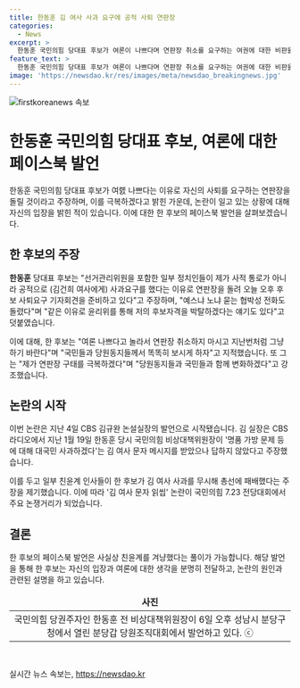 ```yaml
---
title: 한동훈 김 여사 사과 요구에 공적 사퇴 연판장
categories:
  - News
excerpt: >
  한동훈 국민의힘 당대표 후보가 여론이 나쁘다며 연판장 취소를 요구하는 여권에 대한 비판을 받고 있는 가운데, 자신의 사퇴를 요구하는 연판장을 거부하고 있다. 한 후보는 이에 대해 공적으로 사과를 요구하는 전화를 받고, 후보로서의 자격을 박탈하겠다는 얘기도 있다며 여론이 나쁘다고 놀라서 연판장을 취소하지 말라고 주장하고 있다. 해당 발언은 한 후보가 친윤계를 겨냥한 것으로 해석되고 있다.
feature_text: >
  한동훈 국민의힘 당대표 후보가 여론이 나쁘다며 연판장 취소를 요구하는 여권에 대한 비판을 받고 있는 가운데, 자신의 사퇴를 요구하는 연판장을 거부하고 있다. 한 후보는 이에 대해 공적으로 사과를 요구하는 전화를 받고, 후보로서의 자격을 박탈하겠다는 얘기도 있다며 여론이 나쁘다고 놀라서 연판장을 취소하지 말라고 주장하고 있다. 해당 발언은 한 후보가 친윤계를 겨냥한 것으로 해석되고 있다.
image: 'https://newsdao.kr/res/images/meta/newsdao_breakingnews.jpg'
---
```


<p><img src="https://newsdao.kr/res/images/meta/newsdao_breakingnews.jpg" alt="firstkoreanews 속보" /></p>

<h1 data-ke-size="size26">한동훈 국민의힘 당대표 후보, 여론에 대한 페이스북 발언</h1>

<p data-ke-size="size16">한동훈 국민의힘 당대표 후보가 여롌 나쁘다는 이유로 자신의 사퇴를 요구하는 연판장을 돌릴 것이라고 주장하며, 이를 극복하겠다고 밝힌 가운데, 논란이 일고 있는 상황에 대해 자신의 입장을 밝힌 적이 있습니다. 이에 대한 한 후보의 페이스북 발언을 살펴보겠습니다.</p>

<h2 data-ke-size="size26">한 후보의 주장</h2>

<p data-ke-size="size16"><b>한동훈</b> 당대표 후보는 "선거관리위원을 포함한 일부 정치인들이 제가 사적 통로가 아니라 공적으로 (김건희 여사에게) 사과요구를 했다는 이유로 연판장을 돌려 오늘 오후 후보 사퇴요구 기자회견을 준비하고 있다"고 주장하며, "예스냐 노냐 묻는 협박성 전화도 돌렸다"며 "같은 이유로 윤리위를 통해 저의 후보자격을 박탈하겠다는 얘기도 있다"고 덧붙였습니다.</p>

<p data-ke-size="size16">이에 대해, 한 후보는 "여론 나쁘다고 놀라서 연판장 취소하지 마시고 지난번처럼 그냥 하기 바란다"며 "국민들과 당원동지들께서 똑똑히 보시게 하자"고 지적했습니다. 또 그는 "제가 연판장 구태를 극복하겠다"며 "당원동지들과 국민들과 함께 변화하겠다"고 강조했습니다.</p>

<h2 data-ke-size="size26">논란의 시작</h2>

<p data-ke-size="size16">이번 논란은 지난 4일 CBS 김규완 논설실장의 발언으로 시작됐습니다. 김 실장은 CBS라디오에서 지난 1월 19일 한동훈 당시 국민의힘 비상대책위원장이 '명품 가방 문제 등에 대해 대국민 사과하겠다'는 김 여사 문자 메시지를 받았으나 답하지 않았다고 주장했습니다.</p>

<p data-ke-size="size16">이를 두고 일부 친윤계 인사들이 한 후보가 김 여사 사과를 무시해 총선에 패배했다는 주장을 제기했습니다. 이에 따라 '김 여사 문자 읽씹' 논란이 국민의힘 7.23 전당대회에서 주요 논쟁거리가 되었습니다.</p>

<h2 data-ke-size="size26">결론</h2>

<p data-ke-size="size16">한 후보의 페이스북 발언은 사실상 친윤계를 겨냥했다는 풀이가 가능합니다. 해당 발언을 통해 한 후보는 자신의 입장과 여론에 대한 생각을 분명히 전달하고, 논란의 원인과 관련된 설명을 하고 있습니다.</p>

<table>
<thead>
<tr>
<td style="text-align: center; height: 17px;"><b>사진</b></td>
</tr>
</thead>
<tbody>
<tr>
<td style="text-align: center; height: 17px;">국민의힘 당권주자인 한동훈 전 비상대책위원장이 6일 오후 성남시 분당구청에서 열린 분당갑 당원조직대회에서 발언하고 있다. ⓒ</td>
</tr>
</tbody>
</table>

<p data-ke-size="size16">&nbsp;</p>
실시간 뉴스 속보는, <a href="https://newsdao.kr" rel="dofollow">https://newsdao.kr</a>


